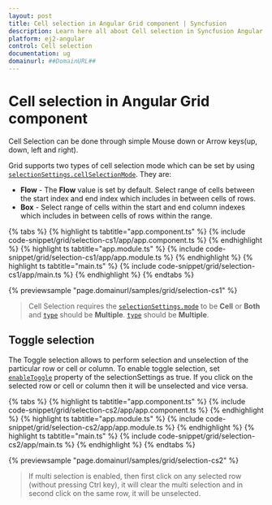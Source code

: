 ```yaml
---
layout: post
title: Cell selection in Angular Grid component | Syncfusion
description: Learn here all about Cell selection in Syncfusion Angular Grid component of Syncfusion Essential JS 2 and more.
platform: ej2-angular
control: Cell selection 
documentation: ug
domainurl: ##DomainURL##
---
```


# Cell selection in Angular Grid component

Cell Selection can be done through simple Mouse down or Arrow keys(up, down, left and right).

Grid supports two types of cell selection mode which can be set by using [`selectionSettings.cellSelectionMode`](https://ej2.syncfusion.com/angular/documentation/api/grid/selectionSettings/#cellselectionmode). They are:

* **Flow** - The **Flow** value is set by default. Select range of cells between the start index and end index which includes in between cells of rows.
* **Box** - Select range of cells within the start and end column indexes which includes in between cells of rows within the range.

{% tabs %}
{% highlight ts tabtitle="app.component.ts" %}
{% include code-snippet/grid/selection-cs1/app/app.component.ts %}
{% endhighlight %}
{% highlight ts tabtitle="app.module.ts" %}
{% include code-snippet/grid/selection-cs1/app/app.module.ts %}
{% endhighlight %}
{% highlight ts tabtitle="main.ts" %}
{% include code-snippet/grid/selection-cs1/app/main.ts %}
{% endhighlight %}
{% endtabs %}
  
{% previewsample "page.domainurl/samples/grid/selection-cs1" %}

> Cell Selection requires the [`selectionSettings.mode`](https://ej2.syncfusion.com/angular/documentation/api/grid/selectionSettings/#mode) to be **Cell** or  **Both** and [`type`](https://ej2.syncfusion.com/angular/documentation/api/grid/selectionSettings/#type) should be **Multiple**.
[`type`](https://ej2.syncfusion.com/angular/documentation/api/grid/selectionSettings/#type) should be **Multiple**.

## Toggle selection

The Toggle selection allows to perform selection and unselection of the particular row or cell or column. To enable toggle selection, set [`enableToggle`](https://ej2.syncfusion.com/angular/documentation/api/grid/selectionSettings/#enabletoggle) property of the selectionSettings as true. If you click on the selected row or cell or column then it will be unselected and vice versa.

{% tabs %}
{% highlight ts tabtitle="app.component.ts" %}
{% include code-snippet/grid/selection-cs2/app/app.component.ts %}
{% endhighlight %}
{% highlight ts tabtitle="app.module.ts" %}
{% include code-snippet/grid/selection-cs2/app/app.module.ts %}
{% endhighlight %}
{% highlight ts tabtitle="main.ts" %}
{% include code-snippet/grid/selection-cs2/app/main.ts %}
{% endhighlight %}
{% endtabs %}
  
{% previewsample "page.domainurl/samples/grid/selection-cs2" %}

> If multi selection is enabled, then first click on any selected row (without pressing Ctrl key), it will clear the multi selection and in second click on the same row, it will be unselected.